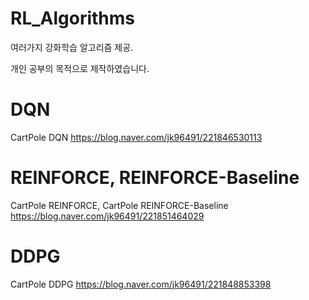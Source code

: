 # RL_Algorithms
여러가지 강화학습 알고리즘 제공.

개인 공부의 목적으로 제작하였습니다.

# DQN
CartPole DQN
https://blog.naver.com/jk96491/221846530113

# REINFORCE, REINFORCE-Baseline
CartPole REINFORCE, CartPole REINFORCE-Baseline
https://blog.naver.com/jk96491/221851464029

# DDPG
CartPole DDPG
https://blog.naver.com/jk96491/221848853398
